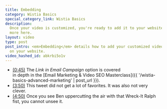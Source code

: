 ```yaml
---
title: Embedding
category: Wistia Basics
special_category_link: Wistia Basics
description:
  Once your video is customized, you're ready to add it to your website. Learn
  more here.
layout: video
type: post
post_intro: <em>Embedding</em> details how to add your customized video embed 
  on your website.
video_hashed_id: abkrbi5o1v
---
```


* <a href="#" class="chapter_link" onclick="wistiaEmbed.time(45).play(); return false;"><i class="icon-play"></i>(0:45)</a> The *Link in Email Campaign* option is covered   
  in depth in the [Email Marketing & Video SEO Masterclass]({{ '/wistia-basics-advanced-marketing' | post_url }}).
* <a href="#" class="chapter_link" onclick="wistiaEmbed.time(230).play(); return false;"><i class="icon-play"></i>(3:50)</a> This tweet did not get a lot of favorites. It 
  was also not very clever.
* <a href="#" class="chapter_link" onclick="wistiaEmbed.time(290).play(); return false;"><i class="icon-play"></i>(4:50)</a> Once you see Ben uppercutting the air with that Wreck-It Ralph fist, you cannot unsee it.
